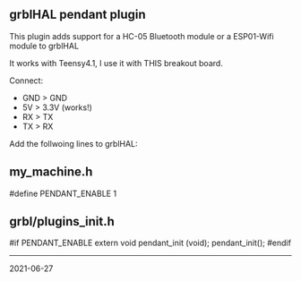 ## grblHAL pendant plugin

This plugin adds support for a HC-05 Bluetooth module or a ESP01-Wifi module to grblHAL

It works with Teensy4.1, I use it with THIS breakout board.

Connect:

- GND > GND
- 5V > 3.3V (works!)
- RX > TX
- TX > RX

Add the follwoing lines to grblHAL:

my_machine.h
------------------
#define PENDANT_ENABLE 1


grbl/plugins_init.h
-------------------
#if PENDANT_ENABLE
    extern void pendant_init (void);
    pendant_init();
#endif



---
2021-06-27
